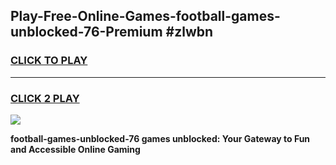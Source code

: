 
## Play-Free-Online-Games-football-games-unblocked-76-Premium #zlwbn
<h3>
<a href="https://premium.freeplayer.one?title=football-games-unblocked-76&ref=8M">CLICK TO PLAY</a></h3>
<hr>

<h3>
<a href="https://premium.freeplayer.one?title=football-games-unblocked-76&ref=8M">CLICK 2 PLAY</a>
  
</h3>

<a href="https://premium.freeplayer.one?title=football-games-unblocked-76&ref=8M"><img src="https://clearcache.store/games.png"></a>


**football-games-unblocked-76 games unblocked: Your Gateway to Fun and Accessible Online Gaming**

